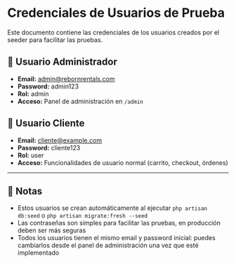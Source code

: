 # Credenciales de Usuarios de Prueba

Este documento contiene las credenciales de los usuarios creados por el seeder para facilitar las pruebas.

## 👤 Usuario Administrador

- **Email:** admin@rebornrentals.com
- **Password:** admin123
- **Rol:** admin
- **Acceso:** Panel de administración en `/admin`

## 👤 Usuario Cliente

- **Email:** cliente@example.com
- **Password:** cliente123
- **Rol:** user
- **Acceso:** Funcionalidades de usuario normal (carrito, checkout, órdenes)

---

## 📝 Notas

- Estos usuarios se crean automáticamente al ejecutar `php artisan db:seed` o `php artisan migrate:fresh --seed`
- Las contraseñas son simples para facilitar las pruebas, en producción deben ser más seguras
- Todos los usuarios tienen el mismo email y password inicial: puedes cambiarlos desde el panel de administración una vez que esté implementado

